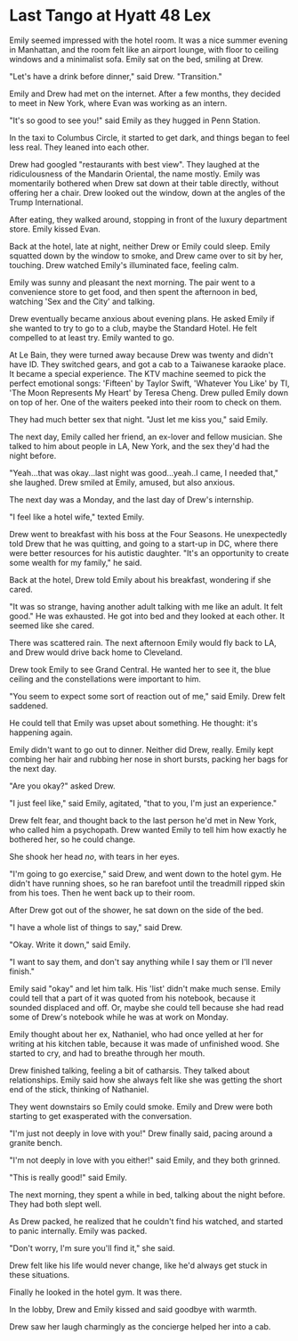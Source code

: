 # Last Tango at Hyatt 48 Lex

Emily seemed impressed with the hotel room.  It was a nice summer evening in
Manhattan, and the room felt like an airport lounge, with floor to ceiling
windows and a minimalist sofa.  Emily sat on the bed, smiling at Drew. 

"Let's have a drink before dinner," said Drew. "Transition."

Emily and Drew had met on the internet.  After a few months, they decided to
meet in New York, where Evan was working as an intern. 

"It's so good to see you!" said Emily as they hugged in Penn Station.
		
In the taxi to Columbus Circle, it started to get dark, and things began to feel
less real.  They leaned into each other.  

Drew had googled "restaurants with best view".  They laughed at the
ridiculousness of the Mandarin Oriental, the name mostly.  Emily was momentarily
bothered when Drew sat down at their table directly, without offering her a
chair.  Drew looked out the window, down at the angles of the Trump
International.

After eating, they walked around, stopping in front of the luxury department
store.  Emily kissed Evan. 

Back at the hotel, late at night, neither Drew or Emily could sleep.  Emily
squatted down by the window to smoke, and Drew came over to sit by her,
touching.  Drew watched Emily's illuminated face, feeling calm.

Emily was sunny and pleasant the next morning.  The pair went to a convenience
store to get food, and then spent the afternoon in bed, watching 'Sex and the
City' and talking.

Drew eventually became anxious about evening plans.  He asked Emily if she
wanted to try to go to a club, maybe the Standard Hotel.  He felt compelled to
at least try.  Emily wanted to go.

At Le Bain, they were turned away because Drew was twenty and didn't have ID.
They switched gears, and got a cab to a Taiwanese karaoke place.  It became a
special experience.  The KTV machine seemed to pick the perfect emotional songs:
'Fifteen' by Taylor Swift, 'Whatever You Like' by TI, 'The Moon Represents My
Heart' by Teresa Cheng.  Drew pulled Emily down on top of her.  One of the
waiters peeked into their room to check on them.  

They had much better sex that night.  "Just let me kiss you," said Emily.

The next day, Emily called her friend, an ex-lover and fellow musician.  She
talked to him about people in LA, New York, and the sex they'd had the night
before.  

"Yeah...that was okay...last night was good...yeah..I came, I needed that," she
laughed.  Drew smiled at Emily, amused, but also anxious.  

The next day was a Monday, and the last day of Drew's internship. 

"I feel like a hotel wife," texted Emily.  

Drew went to breakfast with his boss at the Four Seasons.  He unexpectedly told
Drew that he was quitting, and going to a start-up in DC, where there were
better resources for his autistic daughter.  "It's an opportunity to create some
wealth for my family," he said.
	
Back at the hotel, Drew told Emily about his breakfast, wondering if she cared.

"It was so strange, having another adult talking with me like an adult.  It felt
good."  He was exhausted.   He got into bed and they looked at each other.  It
seemed like she cared.

There was scattered rain.  The next afternoon Emily would fly back to LA, and
Drew would drive back home to Cleveland.  	

Drew took Emily to see Grand Central.  He wanted her to see it, the blue ceiling
and the constellations were important to him.  

"You seem to expect some sort of reaction out of me," said Emily.  Drew felt
saddened.

He could tell that Emily was upset about something.  He thought: it's
happening again.  

Emily didn't want to go out to dinner.  Neither did Drew, really.  Emily kept
combing her hair and rubbing her nose in short bursts, packing her bags for the
next day.  

"Are you okay?" asked Drew. 

"I just feel like," said Emily, agitated, "that to you, I'm just an experience." 

Drew felt fear, and thought back to the last person he'd met in New York, who
called him a psychopath.  Drew wanted Emily to tell him how exactly he bothered
her, so he could change.  

She shook her head *no*, with tears in her eyes.  

"I'm going to go exercise," said Drew, and went down to the hotel gym.  He didn't
have running shoes, so he ran barefoot until the treadmill ripped skin from his
toes.  Then he went back up to their room.

After Drew got out of the shower, he sat down on the side of the bed. 

"I have a whole list of things to say," said Drew.

"Okay.  Write it down," said Emily.

"I want to say them, and don't say anything while I say them or I'll never
finish."

Emily said "okay" and let him talk.  His 'list' didn't make much sense.  Emily
could tell that a part of it was quoted from his notebook, because it sounded
displaced and off.  Or, maybe she could tell because she had read some of Drew's
notebook while he was at work on Monday.  

Emily thought about her ex, Nathaniel, who had once yelled at her for writing at
his kitchen table, because it was made of unfinished wood.  She started to cry,
and had to breathe through her mouth.

Drew finished talking, feeling a bit of catharsis.  They talked about
relationships.   Emily said how she always felt like she was getting the short
end of the stick, thinking of Nathaniel.

They went downstairs so Emily could smoke.  Emily and Drew were both starting to
get exasperated with the conversation. 

"I'm just not deeply in love with you!" Drew finally said, pacing around a
granite bench.

"I'm not deeply in love with you either!" said Emily, and they both grinned.

"This is really good!" said Emily.  

The next morning, they spent a while in bed, talking about the night before.
They had both slept well.

As Drew packed, he realized that he couldn't find his watched, and started to
panic internally.  Emily was packed.  

"Don't worry, I'm sure you'll find it," she said.

Drew felt like his life would never change, like he'd always get stuck in these
situations.

Finally he looked in the hotel gym.  It was there.

In the lobby, Drew and Emily kissed and said goodbye with warmth.  

Drew saw her laugh charmingly as the concierge helped her into a cab.   
